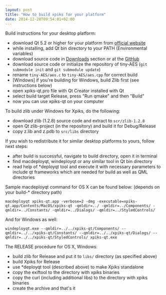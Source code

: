 ```yaml
---
layout: post
title: "How to build xpiks for your platform"
date: 2014-12-28T09:54:01+02:00
---
```


Build instructions for your desktop platform:

- download Qt 5.2 or higher for your platform from <a href="http://qt.io/">official website</a>
- while installing, add Qt bin directory to your PATH (Environmental variables)
- download source code in <a href="{{ site.url }}/downloads">Downloads</a> section or at the <a href="https://github.com/Ribtoks/xpiks">GitHub</a>
- download source code or initialize the repository of tiny-AES (`git submodule init` and `git submodule update`)
- rename `tiny-AES/aes.c` to `tiny-AES/aes.cpp` for correct build
- <span class="gray">[Windows]</span> if you're building for Windows, build Zlib first (see instructions below)
- open xpiks-qt.pro file with Qt Creator installed with Qt
- select build target Release, press "Run qmake" and then "Build"
- now you can use xpiks-qt on your computer


To build zlib under Windows for Xpiks, do the following:

- download zlib (1.2.8) source code and extract to `scr/zlib-1.2.8`
- open Qt zlib-project (in the repository) and build it for Debug/Release
- copy z.lib and z.pdb to `src/libs` directory

If you wish to redistribute it for similar desktop platforms to yours, follow next steps:

- after build is successful, navigate to build directory, open it in terminal
- find macdeployqt, windeployqt or any similar tool in Qt bin directory
- read help of *deployqt tool and execute it with necessary parameters to include qt frameworks which are needed for build as well as QML directories

Sample macdeployqt command for OS X can be found below: (depends on your build-* directory path)

`macdeployqt xpiks-qt.app -verbose=2 -dmg -executable=xpiks-qt.app/Contents/MacOS/xpiks-qt -qmldir=../ -qmldir=../Components/ -qmldir=../Constants/ -qmldir=../Dialogs/ -qmldir=../StyledControls/`

And for Windows as well:

`windeployqt.exe --qmldir=../../xpiks-qt/Components/ --qmldir=../../xpiks-qt/Constants/ --qmldir=../../xpiks-qt/Dialogs/ --qmldir=../../xpiks-qt/StyledControls/ xpiks-qt.exe`

The RELEASE procedure for OS X, Windows:

- build zlib for Release and put it to `libs/` directory (as specified above)
- build Xpiks for Release
- use *deployqt tool (described above) to make Xpiks standalone
- copy the exiftool to the directory with xpiks binaries
- copy the curl (including additional libs) to the directory with xpiks binaries
- create the archive and that's it
